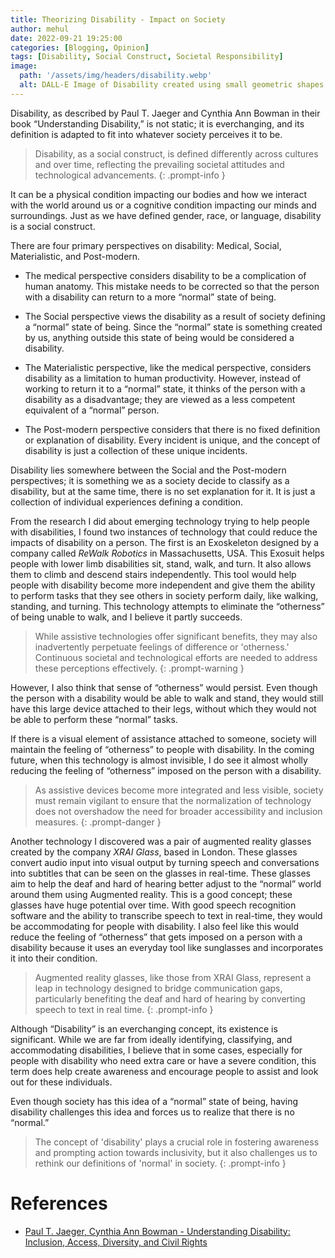 ```yaml
---
title: Theorizing Disability - Impact on Society
author: mehul
date: 2022-09-21 19:25:00
categories: [Blogging, Opinion]
tags: [Disability, Social Construct, Societal Responsibility]
image:
  path: '/assets/img/headers/disability.webp'
  alt: DALL-E Image of Disability created using small geometric shapes in a monochrome design on a black background.
---
```


Disability, as described by Paul T. Jaeger and Cynthia Ann Bowman in their book “Understanding Disability,” is not static; it is everchanging, and its definition is adapted to fit into whatever society perceives it to be.

> Disability, as a social construct, is defined differently across cultures and over time, reflecting the prevailing societal attitudes and technological advancements.
{: .prompt-info }

It can be a physical condition impacting our bodies and how we interact with the world around us or a cognitive condition impacting our minds and surroundings. Just as we have defined gender, race, or language, disability is a social construct.

There are four primary perspectives on disability: Medical, Social, Materialistic, and Post-modern.
- The medical perspective considers disability to be a complication of human anatomy. This mistake needs to be corrected so that the person with a disability can return to a more “normal” state of being.

- The Social perspective views the disability as a result of society defining a “normal” state of being. Since the “normal” state is something created by us, anything outside this state of being would be considered a disability.

- The Materialistic perspective, like the medical perspective, considers disability as a limitation to human productivity. However, instead of working to return it to a “normal” state, it thinks of the person with a disability as a disadvantage; they are viewed as a less competent equivalent of a “normal” person.

- The Post-modern perspective considers that there is no fixed definition or explanation of disability. Every incident is unique, and the concept of disability is just a collection of these unique incidents.

Disability lies somewhere between the Social and the Post-modern perspectives; it is something we as a society decide to classify as a disability, but at the same time, there is no set explanation for it. It is just a collection of individual experiences defining a condition.

From the research I did about emerging technology trying to help people with disabilities, I found two instances of technology that could reduce the impacts of disability on a person. The first is an Exoskeleton designed by a company called *ReWalk Robotics* in Massachusetts, USA. This Exosuit helps people with lower limb disabilities sit, stand, walk, and turn. It also allows them to climb and descend stairs independently. This tool would help people with disability become more independent and give them the ability to perform tasks that they see others in society perform daily, like walking, standing, and turning. This technology attempts to eliminate the “otherness” of being unable to walk, and I believe it partly succeeds.

>  While assistive technologies offer significant benefits, they may also inadvertently perpetuate feelings of difference or 'otherness.' Continuous societal and technological efforts are needed to address these perceptions effectively.
{: .prompt-warning }

However, I also think that sense of “otherness” would persist. Even though the person with a disability would be able to walk and stand, they would still have this large device attached to their legs, without which they would not be able to perform these “normal” tasks.

If there is a visual element of assistance attached to someone, society will maintain the feeling of “otherness” to people with disability. In the coming future, when this technology is almost invisible, I do see it almost wholly reducing the feeling of “otherness” imposed on the person with a disability.

> As assistive devices become more integrated and less visible, society must remain vigilant to ensure that the normalization of technology does not overshadow the need for broader accessibility and inclusion measures.
{: .prompt-danger }

Another technology I discovered was a pair of augmented reality glasses created by the company *XRAI Glass*, based in London. These glasses convert audio input into visual output by turning speech and conversations into subtitles that can be seen on the glasses in real-time. These glasses aim to help the deaf and hard of hearing better adjust to the “normal” world around them using Augmented reality. This is a good concept; these glasses have huge potential over time. With good speech recognition software and the ability to transcribe speech to text in real-time, they would be accommodating for people with disability. I also feel like this would reduce the feeling of “otherness” that gets imposed on a person with a disability because it uses an everyday tool like sunglasses and incorporates it into their condition.

> Augmented reality glasses, like those from XRAI Glass, represent a leap in technology designed to bridge communication gaps, particularly benefiting the deaf and hard of hearing by converting speech to text in real time.
{: .prompt-info }

Although “Disability” is an everchanging concept, its existence is significant. While we are far from ideally identifying, classifying, and accommodating disabilities, I believe that in some cases, especially for people with disability who need extra care or have a severe condition, this term does help create awareness and encourage people to assist and look out for these individuals.

Even though society has this idea of a “normal” state of being, having disability challenges this idea and forces us to realize that there is no “normal.”

> The concept of 'disability' plays a crucial role in fostering awareness and prompting action towards inclusivity, but it also challenges us to rethink our definitions of 'normal' in society.
{: .prompt-info }

# References

- [Paul T. Jaeger, Cynthia Ann Bowman - Understanding Disability: Inclusion, Access, Diversity, and Civil Rights](https://books.google.com/books?id=36JTzUCh9v0C&newbks=0&hl=en&source=newbks_fb)
